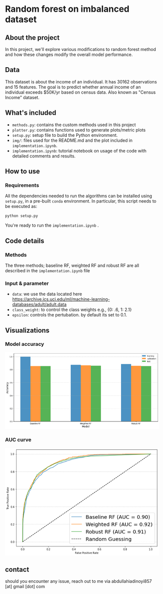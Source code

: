 # Random forest on imbalanced dataset

## About the project

In this project, we'll explore various modifications to random forest method and how these changes modify the overall model performance. 

## Data

This dataset is about the income of an individual. It has 30162 observations and 15 features.
The goal is to predict whether annual income of an individual exceeds $50K/yr based on census data. Also known as "Census Income" dataset.

## What's included
- ```methods.py```: contains the custom methods used in this project
- ```plotter.py```: contains functions used to generate plots/metric plots
- ```setup.py```: setup file to build the Python environment.
- ```img/```: files used for the README.md and the plot included in ```implementation.ipynb```.
- ```implementation.ipynb```: tutorial notebook on usage of the code with detailed comments and results.

## How to use

### Requirements
All the dependencies needed to run the algorithms can be installed using ```setup.py```, in a pre-built ```conda``` environment. In particular, this script needs to be executed as:

```bash
python setup.py
```
You're ready to run the ```implementation.ipynb``` .

## Code details

### Methods
The three methods; baseline RF, weighted RF and robust RF are all described in the ```implementation.ipynb``` file


### Input & parameter
- ```data```: we use the data located here https://archive.ics.uci.edu/ml/machine-learning-databases/adult/adult.data
- ```class_weight```: to control the class weights e.g., {0: .6, 1: 2.1}
- ```epsilon```: controls the pertubation. by default its set to 0.1.

## Visualizations

### Model accuracy
<p align="center" width=10%>
<img src ="./img/accuracy.png"><br>
</p>

### AUC curve
<p align="center" width=10%>
<img src ="./img/auc.png"><br>
</p>

## contact

should you encounter any issue, reach out to me via abdullahiadinoyi857 [at] gmail [dot] com